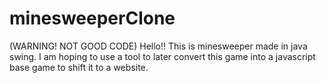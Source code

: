 # minesweeperClone

(WARNING! NOT GOOD CODE)
Hello!!
This is minesweeper made in java swing.
I am hoping to use a tool to later convert this game into a javascript base game to shift it to a website.
